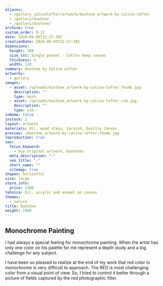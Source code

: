 ```yaml
---
aliases:
  - /gallery_calinalefter/artwork/duotone_artwork-by-calina-lefter
  - /gallery/duotone
  - /gallery/duotone/
archive: true
custom_order: 9-12
date: 2018-06-05T12:27:39Z
creationDate: 2018-06-05T12:27:39Z
dimensions:
  height: 100
  size_txt: Single pannel - Cotton deep canvas
  thickness: 4
  width: 120
summary: Duotone by Calina Lefter
artworks:
  - gallery
images:
  - asset: /uploads/duotone_artwork-by-calina-lefter_thumb.jpg
    description: ""
    type: main
  - asset: /uploads/duotone_artwork-by-calina-lefter_sim.jpg
    description: ""
    type: sim
inHome: false
instock: 1
layout: artwork
materials: Oil, wood stain, Varnish, Quality Canvas
preview: /duotone_artwork-by-calina-lefter_thumb.jpg
reproduction: true
seo:
  focus_keyword:
    - buy original artwork, Duotones
  meta_description: "-"
  seo_title: "-"
  short_name: ""
  sitemap: true
shapes: horizontal
size: large
store_info:
  price: 1300
tehnica: Oil, acrylic and enamel on canvas
themes:
  - nature
title: Duotone
weight: 1500
---
```


## Monochrome Painting

I had always a special feeling for monochrome painting. When the artist has only one color on his palette for me represent a depth study and a big challenge for any subject.

I have been so pleased to realize at the end of my work that red color in monochrome is very difficult to approach. The RED is most challenging color from a visual point of view. So, I tried to control it better through a picture of fields captured by the red photographic filter.
